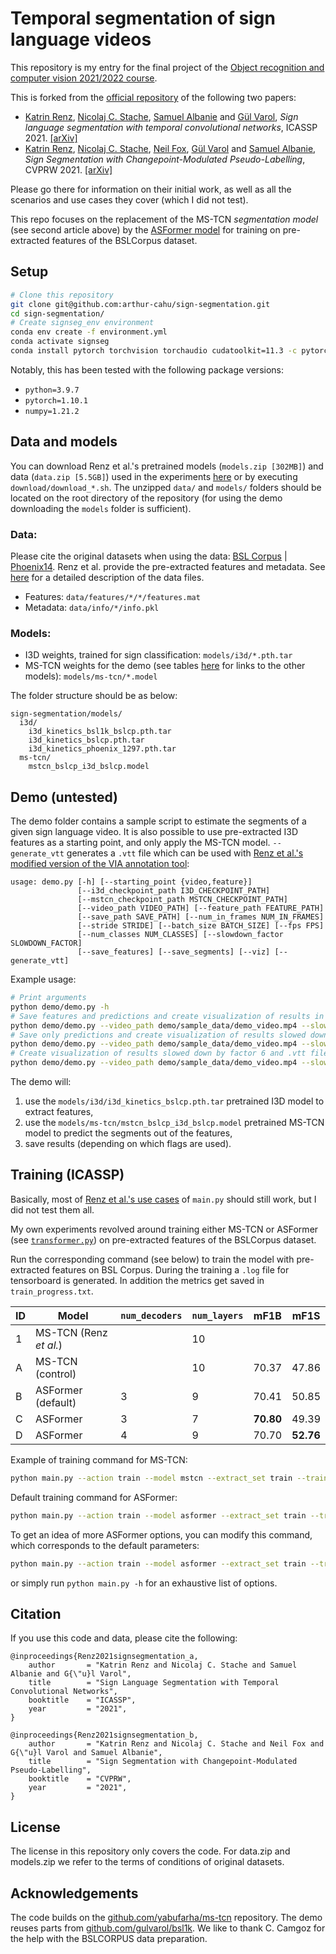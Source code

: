 # Temporal segmentation of sign language videos

This repository is my entry for the final project of the [Object recognition and computer vision 2021/2022 course](https://www.di.ens.fr/willow/teaching/recvis21/).

This is forked from the [official repository](https://github.com/RenzKa/sign-segmentation) of the following two papers:

- [Katrin Renz](https://www.katrinrenz.de), [Nicolaj C. Stache](https://www.hs-heilbronn.de/nicolaj.stache), [Samuel Albanie](https://www.robots.ox.ac.uk/~albanie/) and [Gül Varol](https://www.robots.ox.ac.uk/~gul),
*Sign language segmentation with temporal convolutional networks*, ICASSP 2021.  [[arXiv]](https://arxiv.org/abs/2011.12986)
- [Katrin Renz](https://www.katrinrenz.de), [Nicolaj C. Stache](https://www.hs-heilbronn.de/nicolaj.stache), [Neil Fox](https://www.ucl.ac.uk/dcal/people/research-staff/neil-fox), [Gül Varol](https://www.robots.ox.ac.uk/~gul) and [Samuel Albanie](https://www.robots.ox.ac.uk/~albanie/),
*Sign Segmentation with Changepoint-Modulated Pseudo-Labelling*, CVPRW 2021. [[arXiv]](https://arxiv.org/abs/2104.13817)

Please go there for information on their initial work, as well as all the scenarios and use cases they cover (which I did not test).

This repo focuses on the replacement of the MS-TCN *segmentation model* (see second article above) by the [ASFormer model](https://github.com/chinayi/asformer) for training on pre-extracted features of the BSLCorpus dataset.

## Setup

``` bash
# Clone this repository
git clone git@github.com:arthur-cahu/sign-segmentation.git
cd sign-segmentation/
# Create signseg_env environment
conda env create -f environment.yml
conda activate signseg
conda install pytorch torchvision torchaudio cudatoolkit=11.3 -c pytorch
```

Notably, this has been tested with the following package versions:

- `python=3.9.7`
- `pytorch=1.10.1`
- `numpy=1.21.2`

## Data and models

You can download Renz et al.'s pretrained models (`models.zip [302MB]`) and data (`data.zip [5.5GB]`) used in the experiments [here](https://drive.google.com/drive/folders/17DaatdfD4GRnLJJ0RX5TcSfHGMxMS0Lm?usp=sharing) or by executing `download/download_*.sh`. The unzipped `data/` and `models/` folders should be located on the root directory of the repository (for using the demo downloading the `models` folder is sufficient).


### Data:
Please cite the original datasets when using the data: [BSL Corpus](https://bslcorpusproject.org/cava/acknowledgements-and-citation/) | [Phoenix14](https://www-i6.informatik.rwth-aachen.de/~koller/RWTH-PHOENIX/).
Renz et al. provide the pre-extracted features and metadata. See [here](data/README.md) for a detailed description of the data files. 

- Features: `data/features/*/*/features.mat`
- Metadata: `data/info/*/info.pkl`

### Models:
- I3D weights, trained for sign classification: `models/i3d/*.pth.tar`
- MS-TCN weights for the demo (see tables [here](https://github.com/RenzKa/sign-segmentation#training) for links to the other models): `models/ms-tcn/*.model`

The folder structure should be as below:
```
sign-segmentation/models/
  i3d/
    i3d_kinetics_bsl1k_bslcp.pth.tar
    i3d_kinetics_bslcp.pth.tar
    i3d_kinetics_phoenix_1297.pth.tar
  ms-tcn/
    mstcn_bslcp_i3d_bslcp.model
```
## Demo (untested)
The demo folder contains a sample script to estimate the segments of a given sign language video. It is also possible to use pre-extracted I3D features as a starting point, and only apply the MS-TCN model.
`--generate_vtt` generates a `.vtt` file which can be used with [Renz et al.'s modified version of the VIA annotation tool](https://github.com/RenzKa/VIA_sign-language-annotation):

```
usage: demo.py [-h] [--starting_point {video,feature}]
               [--i3d_checkpoint_path I3D_CHECKPOINT_PATH]
               [--mstcn_checkpoint_path MSTCN_CHECKPOINT_PATH]
               [--video_path VIDEO_PATH] [--feature_path FEATURE_PATH]
               [--save_path SAVE_PATH] [--num_in_frames NUM_IN_FRAMES]
               [--stride STRIDE] [--batch_size BATCH_SIZE] [--fps FPS]
               [--num_classes NUM_CLASSES] [--slowdown_factor SLOWDOWN_FACTOR]
               [--save_features] [--save_segments] [--viz] [--generate_vtt]
```

Example usage:
``` bash
# Print arguments
python demo/demo.py -h
# Save features and predictions and create visualization of results in full speed
python demo/demo.py --video_path demo/sample_data/demo_video.mp4 --slowdown_factor 1 --save_features --save_segments --viz
# Save only predictions and create visualization of results slowed down by factor 6
python demo/demo.py --video_path demo/sample_data/demo_video.mp4 --slowdown_factor 6 --save_segments --viz
# Create visualization of results slowed down by factor 6 and .vtt file for VIA tool
python demo/demo.py --video_path demo/sample_data/demo_video.mp4 --slowdown_factor 6 --viz --generate_vtt
```

The demo will: 
1. use the `models/i3d/i3d_kinetics_bslcp.pth.tar` pretrained I3D model to extract features,
2. use the `models/ms-tcn/mstcn_bslcp_i3d_bslcp.model` pretrained MS-TCN model to predict the segments out of the features,
3. save results (depending on which flags are used).

## Training (ICASSP)

Basically, most of [Renz et al.'s use cases](https://github.com/RenzKa/sign-segmentation#training) of `main.py` should still work, but I did not test them all.

My own experiments revolved around training either MS-TCN or ASFormer (see [`transformer.py`](transformer.py)) on pre-extracted features of the BSLCorpus dataset.

Run the corresponding command (see below) to train the model with pre-extracted features on BSL Corpus.
During the training a `.log` file for tensorboard is generated. In addition the metrics get saved in `train_progress.txt`.

|ID | Model | `num_decoders` | `num_layers` | mF1B | mF1S |
|   -   |   -  |   -  |   -   |   -   |   -   |
|1 | MS-TCN (Renz *et al.*) |  | 10 |  |  |
| A | MS-TCN (control) |      | 10 | 70.37 |47.86 |
| B | ASFormer (default) | 3 | 9 | 70.41 |50.85 |
| C | ASFormer | 3 | 7    | **70.80** |49.39 |
| D | ASFormer | 4    | 9    | 70.70 |**52.76** |

Example of training command for MS-TCN:

```bash
python main.py --action train --model mstcn --extract_set train --train_data bslcp --test_data bslcp --num_epochs 10 --seed 0
```

Default training command for ASFormer:

```bash
python main.py --action train --model asformer --extract_set train --train_data bslcp --test_data bslcp --num_epochs 20 --seed 0 --num_layers 9
```

To get an idea of more ASFormer options, you can modify this command, which corresponds to the default parameters:

```bash
python main.py --action train --model asformer --extract_set train --train_data bslcp --test_data bslcp --num_epochs 20 --seed 0 --num_decoders 3 --num_layers 9 --bz 8 --lr 0.0005
```

or simply run `python main.py -h` for an exhaustive list of options.

## Citation

If you use this code and data, please cite the following:

```
@inproceedings{Renz2021signsegmentation_a,
    author       = "Katrin Renz and Nicolaj C. Stache and Samuel Albanie and G{\"u}l Varol",
    title        = "Sign Language Segmentation with Temporal Convolutional Networks",
    booktitle    = "ICASSP",
    year         = "2021",
}
```
```
@inproceedings{Renz2021signsegmentation_b,
    author       = "Katrin Renz and Nicolaj C. Stache and Neil Fox and G{\"u}l Varol and Samuel Albanie",
    title        = "Sign Segmentation with Changepoint-Modulated Pseudo-Labelling",
    booktitle    = "CVPRW",
    year         = "2021",
}
```

## License
The license in this repository only covers the code. For data.zip and models.zip we refer to the terms of conditions of original datasets.


## Acknowledgements
The code builds on the [github.com/yabufarha/ms-tcn](https://github.com/yabufarha/ms-tcn) repository. The demo reuses parts from [github.com/gulvarol/bsl1k](https://github.com/gulvarol/bsl1k).  We like to thank C. Camgoz for the help with the BSLCORPUS data preparation.